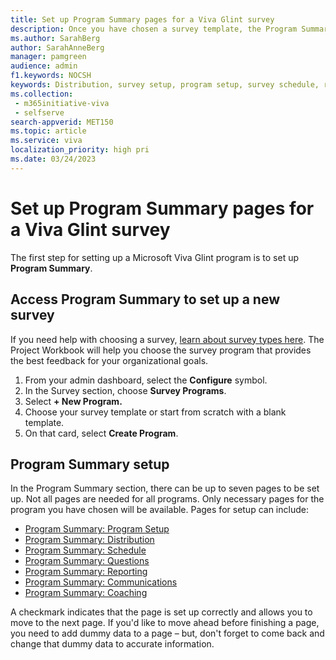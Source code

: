 ```yaml
---
title: Set up Program Summary pages for a Viva Glint survey
description: Once you have chosen a survey template, the Program Summary section is where you set up all the specifics to that program.
ms.author: SarahBerg
author: SarahAnneBerg
manager: pamgreen
audience: admin
f1.keywords: NOCSH
keywords: Distribution, survey setup, program setup, survey schedule, reporting, question setup, communications setup, coaching
ms.collection: 
 - m365initiative-viva
 - selfserve
search-appverid: MET150
ms.topic: article
ms.service: viva
localization_priority: high pri
ms.date: 03/24/2023
---
```


# Set up Program Summary pages for a Viva Glint survey

The first step for setting up a Microsoft Viva Glint program is to set up **Program Summary**.

## Access Program Summary to set up a new survey

If you need help with choosing a survey, [learn about survey types here](https://go.microsoft.com/fwlink/?linkid=2231202). The Project Workbook will help you choose the survey program that provides the best feedback for your organizational goals.

1. From your admin dashboard, select the **Configure** symbol.
2. In the Survey section, choose **Survey Programs**.
3. Select **+ New Program.**
4. Choose your survey template or start from scratch with a blank template.
5. On that card, select **Create Program**.

## Program Summary setup

In the Program Summary section, there can be up to seven pages to be set up. Not all pages are needed for all programs. Only necessary pages for the program you have chosen will be available. Pages for setup can include:

- [Program Summary: Program Setup](program-set-up.md)
- [Program Summary: Distribution](set-up-distribution-lists.md)
- [Program Summary: Schedule](schedule-setup.md)
- [Program Summary: Questions](questions-setup.md)
- [Program Summary: Reporting](reporting-setup.md)
- [Program Summary: Communications](program-summary-communications.md)
- [Program Summary: Coaching](program-summary-coaching.md)

A checkmark indicates that the page is set up correctly and allows you to move to the next page. If you'd like to move ahead before finishing a page, you need to add dummy data to a page – but, don't forget to come back and change that dummy data to accurate information.